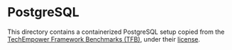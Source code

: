 # PostgreSQL

This directory contains a containerized PostgreSQL setup copied from the [TechEmpower Framework Benchmarks (TFB)](https://github.com/TechEmpower/FrameworkBenchmarks), under their [license](../../../LICENSE.TechEmpower).
